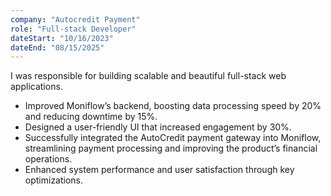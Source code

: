 ```yaml
---
company: "Autocredit Payment"
role: "Full-stack Developer"
dateStart: "10/16/2023"
dateEnd: "08/15/2025"
---
```


I was responsible for building scalable and beautiful full-stack web applications.

- Improved Moniflow’s backend, boosting data processing speed by 20% and reducing downtime by 15%.
- Designed a user-friendly UI that increased engagement by 30%.
- Successfully integrated the AutoCredit payment gateway into Moniflow, streamlining payment processing and improving the product’s financial operations.
- Enhanced system performance and user satisfaction through key optimizations.

